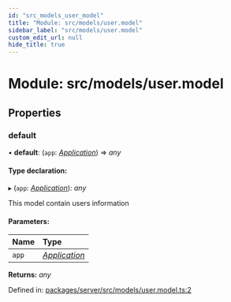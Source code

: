 ```yaml
---
id: "src_models_user_model"
title: "Module: src/models/user.model"
sidebar_label: "src/models/user.model"
custom_edit_url: null
hide_title: true
---
```


# Module: src/models/user.model

## Properties

### default

• **default**: (`app`: [*Application*](src_declarations.md#application)) => *any*

#### Type declaration:

▸ (`app`: [*Application*](src_declarations.md#application)): *any*

This model contain users information

#### Parameters:

Name | Type |
:------ | :------ |
`app` | [*Application*](src_declarations.md#application) |

**Returns:** *any*

Defined in: [packages/server/src/models/user.model.ts:2](https://github.com/xr3ngine/xr3ngine/blob/66a84a950/packages/server/src/models/user.model.ts#L2)
